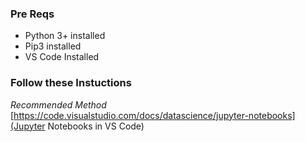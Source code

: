 ### Pre Reqs

- Python 3+ installed
- Pip3 installed
- VS Code Installed

### Follow these Instuctions 

*Recommended Method*
[https://code.visualstudio.com/docs/datascience/jupyter-notebooks](Jupyter Notebooks in VS Code)